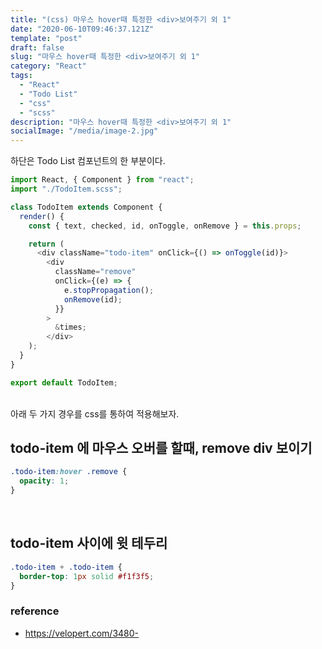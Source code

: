```yaml
---
title: "(css) 마우스 hover때 특정한 <div>보여주기 외 1"
date: "2020-06-10T09:46:37.121Z"
template: "post"
draft: false
slug: "마우스 hover때 특정한 <div>보여주기 외 1"
category: "React"
tags:
  - "React"
  - "Todo List"
  - "css"
  - "scss"
description: "마우스 hover때 특정한 <div>보여주기 외 1"
socialImage: "/media/image-2.jpg"
---
```


하단은 Todo List 컴포넌트의 한 부분이다.

```js
import React, { Component } from "react";
import "./TodoItem.scss";

class TodoItem extends Component {
  render() {
    const { text, checked, id, onToggle, onRemove } = this.props;

    return (
      <div className="todo-item" onClick={() => onToggle(id)}>
        <div
          className="remove"
          onClick={(e) => {
            e.stopPropagation();
            onRemove(id);
          }}
        >
          &times;
        </div>
    );
  }
}

export default TodoItem;
```

<br>
아래 두 가지 경우를 css를 통하여 적용해보자.

<h2>todo-item 에 마우스 오버를 할때, remove div 보이기</h2>

```css
.todo-item:hover .remove {
  opacity: 1;
}
```

<br>

<h2>todo-item 사이에 윗 테두리</h2>

```css
.todo-item + .todo-item {
  border-top: 1px solid #f1f3f5;
}
```

### reference

- https://velopert.com/3480-

